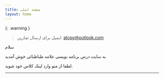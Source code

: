 ```yaml
---
title: صفحه اصلی
layout: home
---
```

{: .warning }
> ایمیل برای ارسال تمارین:  [atcpy@outlook.com](mailto:atcpy@outlook.com)

سلام

به سایت درس برنامه نویسی علامه طباطبائی خوش آمدید

لطفا از منو وارد لینک کلاس خود شوید.



----

[//]: # ([^1]: [It can take up to 10 minutes for changes to your site to publish after you push the changes to GitHub]&#40;https://docs.github.com/en/pages/setting-up-a-github-pages-site-with-jekyll/creating-a-github-pages-site-with-jekyll#creating-your-site&#41;.)
